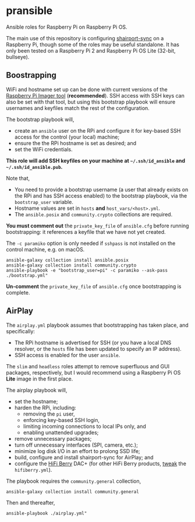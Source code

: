# pransible

Ansible roles for Raspberry Pi on Raspberry Pi OS.

The main use of this repository is configuring [shairport-sync][shairport-sync] on a Raspberry Pi, though some of the roles may be useful standalone.
It has only been tested on a Raspberry Pi 2 and Raspberry Pi OS Lite (32-bit, bullseye).

## Boostrapping

WiFi and hostname set up can be done with current versions of the [Raspberry Pi Imager tool][raspberry-software] (**recommended**).
SSH access with SSH keys can also be set with that tool, but using this bootstrap playbook will ensure usernames and keyfiles match the rest of the configuration.

The bootstrap playbook will,

* create an `ansible` user on the RPi and configure it for key-based SSH access for the control (your local) machine;
* ensure the the RPi hostname is set as desired; and
* set the WiFi credentials.

**This role will add SSH keyfiles on your machine at `~/.ssh/id_ansible` and `~/.ssh/id_ansible.pub`.**

Note that,

* You need to provide a bootstrap username (a user that already exists on the RPi and has SSH access enabled) to the bootstrap playbook, via the `bootstrap_user` variable.
* Hostname values are set in `hosts` **and** `host_vars/<host>.yml`.
* The `ansible.posix` and `community.crypto` collections are required.

**You must comment out** the `private_key_file` of `ansible.cfg` before running bootstrapping: it references a keyfile that we have not yet created.

The `-c paramiko` option is only needed if `sshpass` is not installed on the control machine, e.g. on macOS.

```console
ansible-galaxy collection install ansible.posix
ansible-galaxy collection install community.crypto
ansible-playbook -e "bootstrap_user=pi" -c paramiko --ask-pass ./bootstrap.yml"
```

**Un-comment** the `private_key_file` of `ansible.cfg` once bootstrapping is complete.

## AirPlay

The `airplay.yml` playbook assumes that bootstrapping has taken place, and specifically:

* The RPi hostname is advertised for SSH (or you have a local DNS resolver, or the `hosts` file has been updated to specify an IP address).
* SSH access is enabled for the user `ansible`.

The `slim` and `headless` roles attempt to remove superfluous and GUI packages, respectively, but I would recommend using a Raspberry Pi OS **Lite** image in the first place.

The airplay playbook will,

* set the hostname;
* harden the RPi, including:
  * removing the `pi` user,
  * enforcing key-based SSH login,
  * limiting incoming connections to local IPs only, and
  * enabling unattended upgrades;
* remove unnecessary packages;
* turn off unnecessary interfaces (SPI, camera, etc.);
* minimize log disk I/O in an effort to prolong SSD life;
* build, configure and install shairport-sync for AirPlay; and
* configure the [HiFi Berry][hifiberry] DAC+ (for other HiFi Berry products, [tweak][hifiberry-config] the `hifiberry.yml`).

The playbook requires the `community.general` collection,

```console
ansible-galaxy collection install community.general
```

Then and thereafter,

```console
ansible-playbook ./airplay.yml"
```

[shairport-sync]: https://github.com/mikebrady/shairport-sync
[raspberry-software]: https://www.raspberrypi.com/software/
[hifiberry]: https://www.hifiberry.com/
[hifiberry-config]: https://www.hifiberry.com/docs/software/configuring-linux-3-18-x/
